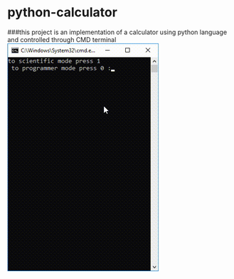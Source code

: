 # python-calculator
###this project is an implementation of a calculator using python language and controlled through CMD terminal
![python-clock-arrow](https://github.com/HossamAS/python-calculator/blob/main/20230101_033803.gif)
